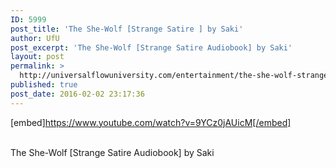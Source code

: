 ```yaml
---
ID: 5999
post_title: 'The She-Wolf [Strange Satire ] by Saki'
author: UfU
post_excerpt: 'The She-Wolf [Strange Satire Audiobook] by Saki'
layout: post
permalink: >
  http://universalflowuniversity.com/entertainment/the-she-wolf-strange-satire-by-saki/
published: true
post_date: 2016-02-02 23:17:36
---
```

[embed]https://www.youtube.com/watch?v=9YCz0jAUicM[/embed]</br></br>
<p>The She-Wolf [Strange Satire Audiobook] by Saki</p>